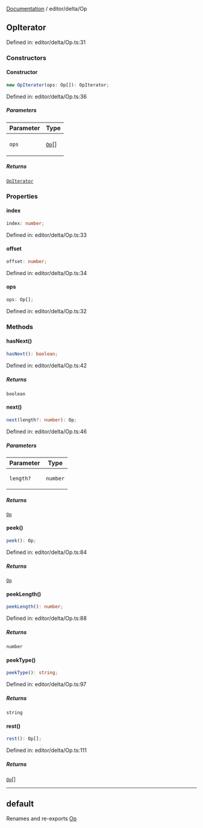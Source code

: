 [Documentation](../../modules.md) / editor/delta/Op

## OpIterator

Defined in: editor/delta/Op.ts:31

### Constructors

#### Constructor

```ts
new OpIterator(ops: Op[]): OpIterator;
```

Defined in: editor/delta/Op.ts:36

##### Parameters

<table>
<thead>
<tr>
<th>Parameter</th>
<th>Type</th>
</tr>
</thead>
<tbody>
<tr>
<td>

`ops`

</td>
<td>

[`Op`](../index.md#op)[]

</td>
</tr>
</tbody>
</table>

##### Returns

[`OpIterator`](#opiterator)

### Properties

#### index

```ts
index: number;
```

Defined in: editor/delta/Op.ts:33

#### offset

```ts
offset: number;
```

Defined in: editor/delta/Op.ts:34

#### ops

```ts
ops: Op[];
```

Defined in: editor/delta/Op.ts:32

### Methods

#### hasNext()

```ts
hasNext(): boolean;
```

Defined in: editor/delta/Op.ts:42

##### Returns

`boolean`

#### next()

```ts
next(length?: number): Op;
```

Defined in: editor/delta/Op.ts:46

##### Parameters

<table>
<thead>
<tr>
<th>Parameter</th>
<th>Type</th>
</tr>
</thead>
<tbody>
<tr>
<td>

`length?`

</td>
<td>

`number`

</td>
</tr>
</tbody>
</table>

##### Returns

[`Op`](../index.md#op)

#### peek()

```ts
peek(): Op;
```

Defined in: editor/delta/Op.ts:84

##### Returns

[`Op`](../index.md#op)

#### peekLength()

```ts
peekLength(): number;
```

Defined in: editor/delta/Op.ts:88

##### Returns

`number`

#### peekType()

```ts
peekType(): string;
```

Defined in: editor/delta/Op.ts:97

##### Returns

`string`

#### rest()

```ts
rest(): Op[];
```

Defined in: editor/delta/Op.ts:111

##### Returns

[`Op`](../index.md#op)[]

***

## default

Renames and re-exports [Op](../index.md#op)
